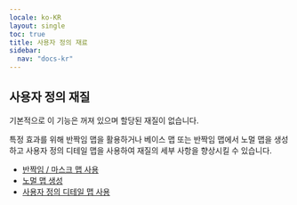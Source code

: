 ```yaml
---
locale: ko-KR
layout: single
toc: true
title: 사용자 정의 재료
sidebar:
  nav: "docs-kr"
---
```

## 사용자 정의 재질
기본적으로 이 기능은 꺼져 있으며 할당된 재질이 없습니다.

특정 효과를 위해 반짝임 맵을 활용하거나 베이스 맵 또는 반짝임 맵에서 노멀 맵을 생성하고 사용자 정의 디테일 맵을 사용하여 재질의 세부 사항을 향상시킬 수 있습니다.

* [반짝임 / 마스크 맵 사용](specular_map.md)
* [노멀 맵 생성](normal_map.md)
* [사용자 정의 디테일 맵 사용](detail_map.md)